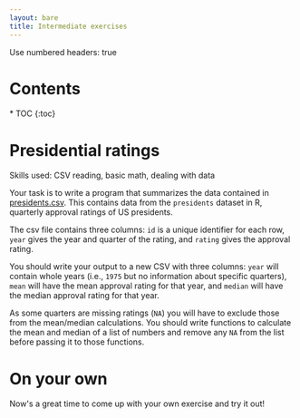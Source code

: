 ```yaml
---
layout: bare
title: Intermediate exercises
---
```

Use numbered headers: true

<h1>Contents</h1>
* TOC
{:toc}

# Presidential ratings

Skills used: CSV reading, basic math, dealing with data

Your task is to write a program that summarizes the data contained in
[presidents.csv](../examples/presidents.csv). This contains data from
the `presidents` dataset in R, quarterly approval ratings of US
presidents.

The csv file contains three columns: `id` is a unique identifier for
each row, `year` gives the year and quarter of the rating, and
`rating` gives the approval rating.

You should write your output to a new CSV with three columns: `year`
will contain whole years (i.e., `1975` but no information about
specific quarters), `mean` will have the mean approval rating for that
year, and `median` will have the median approval rating for that year.

As some quarters are missing ratings (`NA`) you will have to exclude
those from the mean/median calculations. You should write functions to
calculate the mean and median of a list of numbers and remove any `NA`
from the list before passing it to those functions.

# On your own

Now's a great time to come up with your own exercise and try it out!
